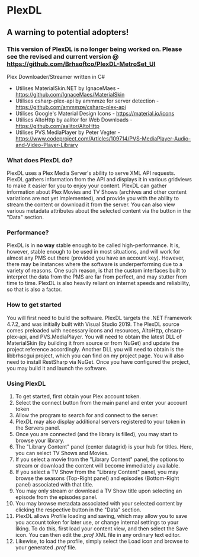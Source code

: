 # PlexDL
## A warning to potential adopters!
### This version of PlexDL is no longer being worked on. Please see the revised and current version @ https://github.com/Brhsoftco/PlexDL-MetroSet_UI

Plex Downloader/Streamer written in C#

* Utilises MaterialSkin.NET by IgnaceMaes - https://github.com/IgnaceMaes/MaterialSkin
* Utilises csharp-plex-api by ammmze for server detection - https://github.com/ammmze/csharp-plex-api
* Utilises Google's Material Design Icons - https://material.io/icons
* Utilises AltoHttp by aalitor for Web Downloads - https://github.com/aalitor/AltoHttp
* Utilises PVS.MediaPlayer by Peter Vegter - https://www.codeproject.com/Articles/109714/PVS-MediaPlayer-Audio-and-Video-Player-Library

### What does PlexDL do?
PlexDL uses a Plex Media Server's ability to serve XML API requests. PlexDL gathers information from the API and displays it in various gridviews to make it easier for you to enjoy your content. PlexDL can gather information about Plex Movies and TV Shows (archives and other content variations are not yet implemented), and provide you with the ability to stream the content or download it from the server. You can also view various metadata attributes about the selected content via the button in the "Data" section.

### Performance?
PlexDL is in **no way** stable enough to be called high-performance. It is, however, stable enough to be used in most situations, and will work for almost any PMS out there (provided you have an account key). However, there may be instances where the software is underperforming due to a variety of reasons. One such reason, is that the custom interfaces built to interpret the data from the PMS are far from perfect, and may stutter from time to time. PlexDL is also heavily reliant on internet speeds and reliability, so that is also a factor.

### How to get started
You will first need to build the software. PlexDL targets the .NET Framework 4.7.2, and was initially built with Visual Studio 2019. The PlexDL source comes preloaded with necessary icons and resources, AltoHttp, chsarp-plex-api, and PVS.MediaPlayer. You will need to obtain the latest DLL of MaterialSkin (by building it from source or from NuGet) and update the project reference accordingly. Another DLL you will need to obtain is the libbrhscgui project, which you can find on my project page. You will also need to install RestSharp via NuGet. Once you have configured the project, you may build it and launch the software.

### Using PlexDL
1. To get started, first obtain your Plex account token.
2. Select the connect button from the main panel and enter your account token
3. Allow the program to search for and connect to the server.
4. PlexDL may also display additional servers registered to your token in the Servers panel.
5. Once you are connected (and the library is filled), you may start to browse your library.
6. The "Library Content" panel (center datagrid) is your hub for titles. Here, you can select TV Shows and Movies.
7. If you select a movie from the "Library Content" panel, the options to stream or download the content will become immediately available.
8. If you select a TV Show from the "Library Content" panel, you may browse the seasons (Top-Right panel) and episodes (Bottom-Right panel) associated with that title.
9. You may only stream or download a TV Show title upon selecting an episode from the episodes panel.
10. You may browse metadata associated with your selected content by clicking the respective button in the "Data" section.
11. PlexDL allows Profile loading and saving, which may allow you to save you account token for later use, or change internal settings to your liking. To do this, first load your content view, and then select the Save icon. You can then edit the *.prof* XML file in any ordinary text editor.
12. Likewise, to load the profile, simply select the Load icon and browse to your generated *.prof* file.
